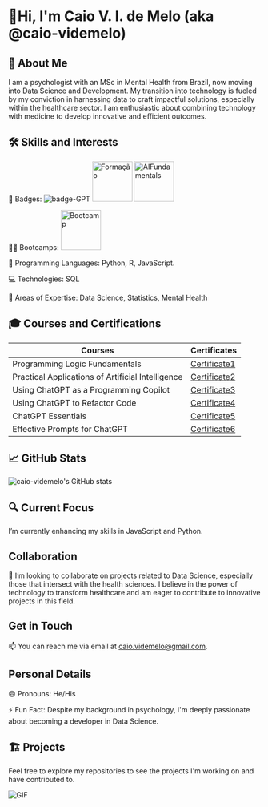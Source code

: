 # 👋Hi, I'm Caio V. I. de Melo (aka @caio-videmelo)

## 👨 About Me

I am a psychologist with an MSc in Mental Health from Brazil, now moving into Data Science and Development. My transition into technology is fueled by my conviction in harnessing data to craft impactful solutions, especially within the healthcare sector. I am enthusiastic about combining technology with medicine to develop innovative and efficient outcomes.

## 🛠️ Skills and Interests

🏅 Badges: ![badge-GPT](https://github.com/user-attachments/assets/bd4b4a71-6a20-48e5-9649-f715eae614f3) <img src="https://github.com/user-attachments/assets/00633ebd-6553-47e4-ad04-9f770296887f" alt="Formação" width="80"/> <img src="https://github.com/user-attachments/assets/dcebc840-080e-4f14-975d-fca19b6c0276" alt="AIFundamentals" width="80"/>

🏋️‍♂️ Bootcamps: <img src= "https://github.com/user-attachments/assets/9c2ee0db-d449-4abe-aae7-c46dd337ffe8" alt="Bootcamp" width="80"/>

📜 Programming Languages: Python, R, JavaScript.

💻 Technologies: SQL

📜 Areas of Expertise: Data Science, Statistics, Mental Health

## 🎓 Courses and Certifications

| Courses                                               | Certificates                                              |
|-------------------------------------------------------|-----------------------------------------------------------|
| Programming Logic Fundamentals                        | [Certificate1](https://hermes.dio.me/certificates/cover/IKZWS7UF.jpg) |
| Practical Applications of Artificial Intelligence     | [Certificate2](https://hermes.dio.me/certificates/cover/PSAOKYWW.jpg) |
| Using ChatGPT as a Programming Copilot                | [Certificate3](https://hermes.dio.me/certificates/cover/VTDQ3DSN.jpg) |
| Using ChatGPT to Refactor Code                        | [Certificate4](https://hermes.dio.me/certificates/cover/Q6UFDRJT.jpg) |
| ChatGPT Essentials                                    | [Certificate5](https://hermes.dio.me/certificates/cover/X7MNPJHM.jpg) |
| Effective Prompts for ChatGPT                         | [Certificate6](https://hermes.dio.me/certificates/cover/JR70LQWJ.jpg) |

## 📈 GitHub Stats

![caio-videmelo's GitHub stats](https://github-readme-stats.vercel.app/api?username=caio-videmelo&show_icons=true&theme=transparent)

## 🔍 Current Focus

I’m currently enhancing my skills in JavaScript and Python.

## Collaboration

💞️ I’m looking to collaborate on projects related to Data Science, especially those that intersect with the health sciences. I believe in the power of technology to transform healthcare and am eager to contribute to innovative projects in this field.

## Get in Touch

📫 You can reach me via email at caio.videmelo@gmail.com.

## Personal Details

😄 Pronouns: He/His

⚡ Fun Fact: Despite my background in psychology, I'm deeply passionate about becoming a developer in Data Science.

## 🏗️ Projects

Feel free to explore my repositories to see the projects I'm working on and have contributed to.

![GIF](https://github.com/user-attachments/assets/7f02b211-30ba-4b76-8255-3f2233303229)
